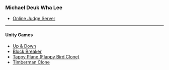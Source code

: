 ### Michael Deuk Wha Lee

* <a href = "https://bitly.com/c3_olympiad"> Online Judge Server </a>

---
#### Unity Games
* <a href="https://dukalee.github.io/unity_upanddown/">Up & Down</a>
* <a href="https://dukalee.github.io/unity_blockbreaker/">Block Breaker</a>
* <a href ="https://dukalee.github.io/unity_tappy_plane/">Tappy Plane (Flappy Bird Clone)</a>
* <a href = "https://dukalee.github.io/unity_timberman_clone/">Timberman Clone</a> 






<!--
**dukalee/dukalee** is a ✨ _special_ ✨ repository because its `README.md` (this file) appears on your GitHub profile.

Here are some ideas to get you started:

- 🔭 I’m currently working on ...
- 🌱 I’m currently learning ...
- 👯 I’m looking to collaborate on ...
- 🤔 I’m looking for help with ...
- 💬 Ask me about ...
- 📫 How to reach me: ...
- 😄 Pronouns: ...
- ⚡ Fun fact: ...
-->
